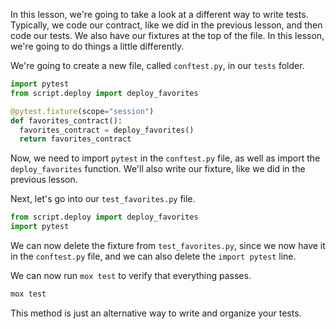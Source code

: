 In this lesson, we're going to take a look at a different way to write tests. Typically, we code our contract, like we did in the previous lesson, and then code our tests. We also have our fixtures at the top of the file. In this lesson, we're going to do things a little differently. 

We're going to create a new file, called `conftest.py`, in our `tests` folder. 

```python
import pytest
from script.deploy import deploy_favorites

@pytest.fixture(scope="session")
def favorites_contract():
  favorites_contract = deploy_favorites()
  return favorites_contract
```

Now, we need to import `pytest` in the `conftest.py` file, as well as import the `deploy_favorites` function. We'll also write our fixture, like we did in the previous lesson. 

Next, let's go into our `test_favorites.py` file. 

```python
from script.deploy import deploy_favorites
import pytest
```

We can now delete the fixture from `test_favorites.py`, since we now have it in the `conftest.py` file, and we can also delete the `import pytest` line. 

We can now run `mox test` to verify that everything passes. 

```bash
mox test
```

This method is just an alternative way to write and organize your tests. 

